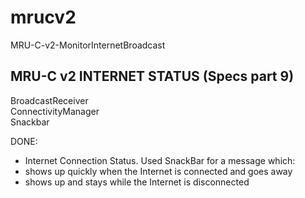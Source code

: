 # mrucv2
MRU-C-v2-MonitorInternetBroadcast

MRU-C v2 INTERNET STATUS (Specs part 9)
------------------------------------
BroadcastReceiver  
ConnectivityManager  
Snackbar  

DONE:
+ Internet Connection Status. Used SnackBar for a message which: 
+   shows up quickly when the Internet is connected and goes away
+   shows up and stays while the Internet is disconnected 
